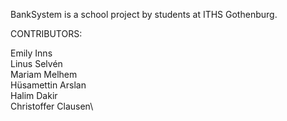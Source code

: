 BankSystem is a school project by students at ITHS Gothenburg.

CONTRIBUTORS: 

Emily Inns\
Linus Selvén\
Mariam Melhem\
Hüsamettin Arslan\
Halim Dakir\
Christoffer Clausen\
